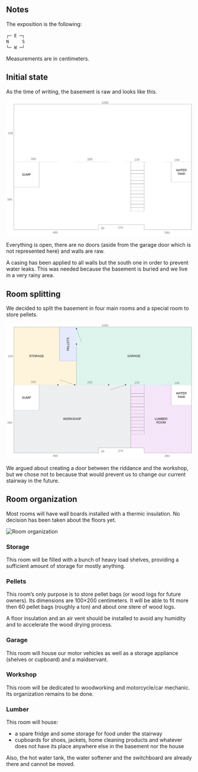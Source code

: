 ## Notes

The exposition is the following:

```
┌─ E ─┐
N     S
└─ W ─┘
```

Measurements are in centimeters.

## Initial state

As the time of writing, the basement is raw and looks like this.

![Basement initial state (open in Excalidraw)](../assets/basement_initial.png)

Everything is open, there are no doors (aside from the garage door which is not represented here) and walls are raw.

A casing has been applied to all walls but the south one in order to prevent water leaks. This was needed because the basement is buried and we live in a very rainy area.

## Room splitting

We decided to split the basement in four main rooms and a special room to store pellets.

![Room splitting](../assets/basement_splitting.png)

We argued about creating a door between the riddance and the workshop, but we chose not to because that would prevent us to change our current stairway in the future.

## Room organization

Most rooms will have wall boards installed with a thermic insulation. No decision has been taken about the floors yet.

![Room organization](../assets/basement_organization.png)

### Storage

This room will be filled with a bunch of heavy load shelves, providing a sufficient amount of storage for mostly anything.

### Pellets

This room’s only purpose is to store pellet bags (or wood logs for future owners). Its dimensions are 100×200 centimeters. It will be able to fit more then 60 pellet bags (roughly a ton) and about one stere of wood logs.

A floor insulation and an air vent should be installed to avoid any humidity and to accelerate the wood drying process.

### Garage

This room will house our motor vehicles as well as a storage appliance (shelves or cupboard) and a maidservant.

### Workshop

This room will be dedicated to woodworking and motorcycle/car mechanic. Its organization remains to be done.

### Lumber

This room will house:
- a spare fridge and some storage for food under the stairway
- cupboards for shoes, jackets, home cleaning products and whatever does not have its place anywhere else in the basement nor the house

Also, the hot water tank, the water softener and the switchboard are already there and cannot be moved.
